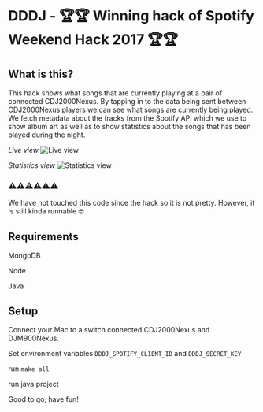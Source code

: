 # DDDJ - 🏆🏆 Winning hack of Spotify Weekend Hack 2017 🏆🏆

## What is this?
This hack shows what songs that are currently playing at a pair of connected CDJ2000Nexus. By tapping in to the data being sent between CDJ2000Nexus players we can see what songs are currently being played. We fetch metadata about the tracks from the Spotify API which we use to show album art as well as to show statistics about the songs that has been played during the night.

_Live view_
![Live view](https://user-images.githubusercontent.com/3661913/31198540-f26414c6-a954-11e7-9bcc-128db422f934.png)

_Statistics view_
![Statistics view](https://user-images.githubusercontent.com/3661913/31198527-e95ef12a-a954-11e7-933a-b94dccfea169.png)

### ⚠️⚠️⚠️⚠️⚠️⚠️
We have not touched this code since the hack so it is not pretty. However, it is still kinda runnable 🤓

## Requirements
MongoDB

Node

Java

## Setup
Connect your Mac to a switch connected CDJ2000Nexus and DJM900Nexus.

Set environment variables `DDDJ_SPOTIFY_CLIENT_ID` and `DDDJ_SECRET_KEY`

run `make all`

run java project

Good to go, have fun!
